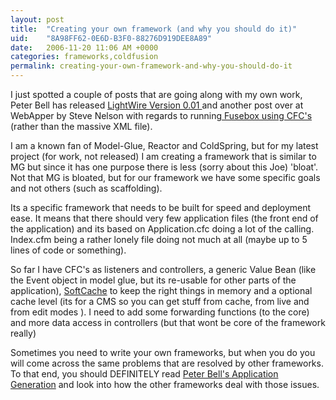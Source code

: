 ```yaml
---
layout: post
title:  "Creating your own framework (and why you should do it)"
uid:	"8A98FF62-0E6D-B3F0-88276D919DEE8A89"
date:   2006-11-20 11:06 AM +0000
categories: frameworks,coldfusion
permalink: creating-your-own-framework-and-why-you-should-do-it
---
```

I just spotted a couple of posts that are going along with my own work, Peter Bell has released <a href="http://www.pbell.com/index.cfm/2006/11/19/LightWire-Version-001-released">LightWire Version 0.01 </a>and another post over at WebApper by Steve Nelson with regards to running<a href="http://www.webapper.net/index.cfm/2006/11/17/CFCOnly-Version-of-Fusebox"> Fusebox using CFC's</a> (rather than the massive XML file).

I am a known fan of Model-Glue, Reactor and ColdSpring, but for my latest project (for work, not released) I am creating a framework that is similar to MG but since it has one purpose there is less (sorry about this Joe) 'bloat'. Not that MG is bloated, but for our framework we have some specific goals and not others (such as scaffolding).

Its a specific framework that needs to be built for speed and deployment ease. It means that there should very few application files (the front end of the application) and its based on Application.cfc doing a lot of the calling. Index.cfm being a rather lonely file doing not much at all (maybe up to 5 lines of code or something).

 So far I have CFC's as listeners and controllers, a generic Value Bean (like the Event object in model glue, but its re-usable for other parts of the application), <a href="http://blogs.sanmathi.org/ashwin/2006/07/01/memory-sensitive-caching-for-cf/">SoftCache</a> to keep the right things in memory and a optional cache level (its for a CMS so you can get stuff from cache, from live and from edit modes ). I need to add some forwarding functions (to the core) and more data access in controllers (but that wont be core of the framework really)

Sometimes you need to write your own frameworks, but when you do you will come across the same problems that are resolved by other frameworks. To that end, you should DEFINITELY read <a href="http://www.pbell.com/">Peter Bell's Application Generation</a> and look into how the other frameworks deal with those issues.